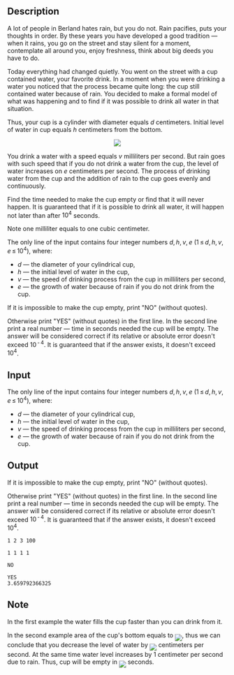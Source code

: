 ## Description

<div><p>A lot of people in Berland hates rain, but you do not. Rain pacifies, puts your thoughts in order. By these years you have developed a good tradition — when it rains, you go on the street and stay silent for a moment, contemplate all around you, enjoy freshness, think about big deeds you have to do. </p><p>Today everything had changed quietly. You went on the street with a cup contained water, your favorite drink. In a moment when you were drinking a water you noticed that the process became quite long: the cup still contained water because of rain. You decided to make a formal model of what was happening and to find if it was possible to drink all water in that situation. </p><p>Thus, your cup is a cylinder with diameter equals <span class="tex-span"><i>d</i></span> centimeters. Initial level of water in cup equals <span class="tex-span"><i>h</i></span> centimeters from the bottom. </p><center> <img class="tex-graphics" src="file://5C0gGKow.png" style="max-width: 100.0%;max-height: 100.0%;"> </center><p>You drink a water with a speed equals <span class="tex-span"><i>v</i></span> milliliters per second. But rain goes with such speed that if you do not drink a water from the cup, the level of water increases on <span class="tex-span"><i>e</i></span> centimeters per second. The process of drinking water from the cup and the addition of rain to the cup goes evenly and continuously. </p><p>Find the time needed to make the cup empty or find that it will never happen. It is guaranteed that if it is possible to drink all water, it will happen not later than after <span class="tex-span">10<sup class="upper-index">4</sup></span> seconds.</p><p>Note one milliliter equals to one cubic centimeter.</p></div><div class="input-specification"><p>The only line of the input contains four integer numbers <span class="tex-span"><i>d</i>, <i>h</i>, <i>v</i>, <i>e</i></span> (<span class="tex-span">1 ≤ <i>d</i>, <i>h</i>, <i>v</i>, <i>e</i> ≤ 10<sup class="upper-index">4</sup></span>), where:</p><ul> <li> <span class="tex-span"><i>d</i></span> — the diameter of your cylindrical cup, </li><li> <span class="tex-span"><i>h</i></span> — the initial level of water in the cup, </li><li> <span class="tex-span"><i>v</i></span> — the speed of drinking process from the cup in milliliters per second, </li><li> <span class="tex-span"><i>e</i></span> — the growth of water because of rain if you do not drink from the cup. </li></ul></div><div class="output-specification"><p>If it is impossible to make the cup empty, print "<span class="tex-font-style-tt">NO</span>" (without quotes).</p><p>Otherwise print "<span class="tex-font-style-tt">YES</span>" (without quotes) in the first line. In the second line print a real number — time in seconds needed the cup will be empty. The answer will be considered correct if its relative or absolute error doesn't exceed <span class="tex-span">10<sup class="upper-index"> - 4</sup></span>. It is guaranteed that if the answer exists, it doesn't exceed <span class="tex-span">10<sup class="upper-index">4</sup></span>.</p></div>

## Input

<p>The only line of the input contains four integer numbers <span class="tex-span"><i>d</i>, <i>h</i>, <i>v</i>, <i>e</i></span> (<span class="tex-span">1 ≤ <i>d</i>, <i>h</i>, <i>v</i>, <i>e</i> ≤ 10<sup class="upper-index">4</sup></span>), where:</p><ul> <li> <span class="tex-span"><i>d</i></span> — the diameter of your cylindrical cup, </li><li> <span class="tex-span"><i>h</i></span> — the initial level of water in the cup, </li><li> <span class="tex-span"><i>v</i></span> — the speed of drinking process from the cup in milliliters per second, </li><li> <span class="tex-span"><i>e</i></span> — the growth of water because of rain if you do not drink from the cup. </li></ul>

## Output

<p>If it is impossible to make the cup empty, print "<span class="tex-font-style-tt">NO</span>" (without quotes).</p><p>Otherwise print "<span class="tex-font-style-tt">YES</span>" (without quotes) in the first line. In the second line print a real number — time in seconds needed the cup will be empty. The answer will be considered correct if its relative or absolute error doesn't exceed <span class="tex-span">10<sup class="upper-index"> - 4</sup></span>. It is guaranteed that if the answer exists, it doesn't exceed <span class="tex-span">10<sup class="upper-index">4</sup></span>.</p>





```input1
1 2 3 100

```




```input2
1 1 1 1

```




```output1
NO

```




```output2
YES
3.659792366325

```



## Note

<p>In the first example the water fills the cup faster than you can drink from it.</p><p>In the second example area of the cup's bottom equals to <img align="middle" class="tex-formula" src="file://n6XaHLJi.png" style="max-width: 100.0%;max-height: 100.0%;">, thus we can conclude that you decrease the level of water by <img align="middle" class="tex-formula" src="file://9s6py3Ke.png" style="max-width: 100.0%;max-height: 100.0%;"> centimeters per second. At the same time water level increases by <span class="tex-span">1</span> centimeter per second due to rain. Thus, cup will be empty in <img align="middle" class="tex-formula" src="file://lhQdDvKW.png" style="max-width: 100.0%;max-height: 100.0%;"> seconds.</p>

